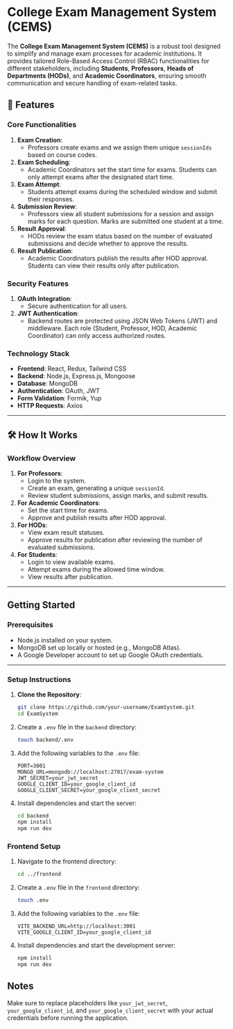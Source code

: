 # College Exam Management System (CEMS)

The **College Exam Management System (CEMS)** is a robust tool designed to simplify and manage exam processes for academic institutions. It provides tailored Role-Based Access Control (RBAC) functionalities for different stakeholders, including **Students**, **Professors**, **Heads of Departments (HODs)**, and **Academic Coordinators**, ensuring smooth communication and secure handling of exam-related tasks.

## 🚀 Features

### Core Functionalities
1. **Exam Creation**:
   - Professors create exams and we assign them unique `sessionIds` based on course codes.
2. **Exam Scheduling**:
   - Academic Coordinators set the start time for exams. Students can only attempt exams after the designated start time.
3. **Exam Attempt**:
   - Students attempt exams during the scheduled window and submit their responses.
4. **Submission Review**:
   - Professors view all student submissions for a session and assign marks for each question. Marks are submitted one student at a time.
5. **Result Approval**:
   - HODs review the exam status based on the number of evaluated submissions and decide whether to approve the results.
6. **Result Publication**:
   - Academic Coordinators publish the results after HOD approval. Students can view their results only after publication.

### Security Features
1. **OAuth Integration**:
   - Secure authentication for all users.
2. **JWT Authentication**:
   - Backend routes are protected using JSON Web Tokens (JWT) and middleware. Each role (Student, Professor, HOD, Academic Coordinator) can only access authorized routes.

### Technology Stack
- **Frontend**: React, Redux, Tailwind CSS
- **Backend**: Node.js, Express.js, Mongoose
- **Database**: MongoDB
- **Authentication**: OAuth, JWT
- **Form Validation**: Formik, Yup
- **HTTP Requests**: Axios

---

## 🛠️ How It Works

### Workflow Overview
1. **For Professors**:
   - Login to the system.
   - Create an exam, generating a unique `sessionId`.
   - Review student submissions, assign marks, and submit results.
2. **For Academic Coordinators**:
   - Set the start time for exams.
   - Approve and publish results after HOD approval.
3. **For HODs**:
   - View exam result statuses.
   - Approve results for publication after reviewing the number of evaluated submissions.
4. **For Students**:
   - Login to view available exams.
   - Attempt exams during the allowed time window.
   - View results after publication.

---

## **Getting Started**

### **Prerequisites**
- Node.js installed on your system.
- MongoDB set up locally or hosted (e.g., MongoDB Atlas).
- A Google Developer account to set up Google OAuth credentials.

---

### **Setup Instructions**

1. **Clone the Repository**:
   ```bash
   git clone https://github.com/your-username/ExamSystem.git
   cd ExamSystem

2. Create a `.env` file in the `backend` directory:  
    ```bash  
    touch backend/.env  
    ```  

3. Add the following variables to the `.env` file:  
    ```env  
    PORT=3001  
    MONGO_URL=mongodb://localhost:27017/exam-system  
    JWT_SECRET=your_jwt_secret  
    GOOGLE_CLIENT_ID=your_google_client_id  
    GOOGLE_CLIENT_SECRET=your_google_client_secret  
    ```  

4. Install dependencies and start the server:  
    ```bash  
    cd backend  
    npm install  
    npm run dev  
    ```  

### Frontend Setup  

1. Navigate to the frontend directory:  
    ```bash  
    cd ../frontend  
    ```  

2. Create a `.env` file in the `frontend` directory:  
    ```bash  
    touch .env  
    ```  

3. Add the following variables to the `.env` file:  
    ```env  
    VITE_BACKEND_URL=http://localhost:3001  
    VITE_GOOGLE_CLIENT_ID=your_google_client_id  
    ```  

4. Install dependencies and start the development server:  
    ```bash  
    npm install  
    npm run dev  
    ```  

## Notes  
Make sure to replace placeholders like `your_jwt_secret`, `your_google_client_id`, and `your_google_client_secret` with your actual credentials before running the application.
